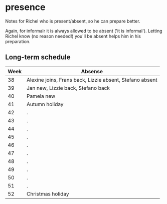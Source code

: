 

# presence

Notes for Richel who is present/absent, so he can prepare better.

Again, for informalr it is always allowed to be absent ('it is informal').
Letting Richel know (no reason needed!) you'll be absent helps him in
his preparation.

## Long-term schedule

Week|Absense
----|--------------------------------------------------------------------------------
 38 |Alexine joins, Frans back, Lizzie absent, Stefano absent
 39 |Jan new, Lizzie back, Stefano back
 40 |Pamela new
 41 |Autumn holiday
 42 |.
 43 |.
 44 |.
 45 |.
 46 |.
 47 |.
 48 |.
 49 |.
 50 |.
 51 |.
 52 |Christmas holiday


